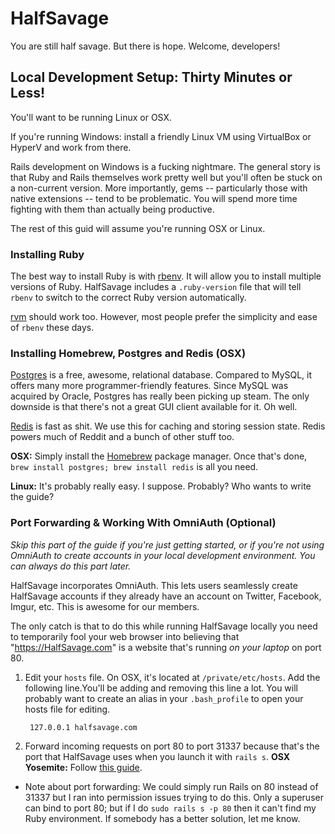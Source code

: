 # HalfSavage

You are still half savage. But there is hope. Welcome, developers!

## Local Development Setup: Thirty Minutes or Less!

You'll want to be running Linux or OSX.

If you're running Windows: install a friendly Linux VM using VirtualBox or HyperV and work from there.

Rails development on Windows is a fucking nightmare. The general story is that Ruby and Rails themselves work pretty well but you'll often be stuck on a non-current version. More importantly, gems -- particularly those with native extensions -- tend to be problematic. You will spend more time fighting with them than actually being productive.

The rest of this guid will assume you're running OSX or Linux.

### Installing Ruby

The best way to install Ruby is with [rbenv](https://github.com/sstephenson/rbenv). It will allow you to install multiple versions of Ruby. HalfSavage includes a `.ruby-version` file that will tell `rbenv` to switch to the correct
Ruby version automatically.

[rvm](https://rvm.io/) should work too. However, most people prefer the simplicity and ease of `rbenv` these days.

### Installing Homebrew, Postgres and Redis (OSX)

[Postgres](http://www.postgresql.org/) is a free, awesome, relational database. Compared to MySQL, it offers many more programmer-friendly features. Since MySQL was acquired by Oracle, Postgres has really been picking up steam. The only downside is that there's not a great GUI client available for it. Oh well.

[Redis](http://redis.io/) is fast as shit. We use this for caching and storing session state. Redis powers much of Reddit and a bunch of other stuff too.

**OSX:** Simply install the [Homebrew](http://brew.sh/) package manager. Once that's done, `brew install postgres; brew install redis` is all you need.

**Linux:** It's probably really easy. I suppose. Probably? Who wants to write the guide?

### Port Forwarding & Working With OmniAuth (Optional)

*Skip this part of the guide if you're just getting started, or if you're not using OmniAuth to create accounts in your local development environment. You can always do this part later.*

HalfSavage incorporates OmniAuth. This lets users seamlessly create HalfSavage accounts if they already have an account on Twitter, Facebook, Imgur, etc. This is awesome for our members.

The only catch is that to do this while running HalfSavage locally you need to temporarily fool your web browser into believing that "https://HalfSavage.com" is a website that's running *on your laptop* on port 80.

1. Edit your `hosts` file. On OSX, it's located at `/private/etc/hosts`. Add the following line.You'll be adding and removing this line a lot. You will probably want to create an alias in your `.bash_profile` to open your hosts file for editing.

        127.0.0.1 halfsavage.com

2. Forward incoming requests on port 80 to port 31337 because that's the port that HalfSavage uses when you launch it with `rails s`. **OSX Yosemite:** Follow [this guide](http://salferrarello.com/mac-pfctl-port-forwarding/).

 - Note about port forwarding: We could simply run Rails on 80 instead of 31337 but I ran into permission issues trying to do this. Only a superuser can bind to port 80; but if I do `sudo rails s -p 80` then it can't find my Ruby environment. If somebody has a better solution, let me know.
